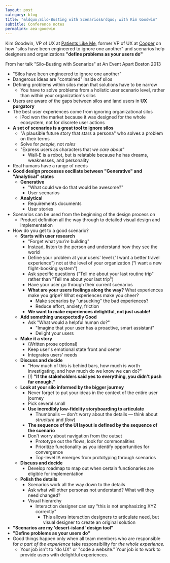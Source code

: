 ```yaml
---
layout: post
category: blog
title: "&ldquo;Silo-Busting with Scenarios&rdquo; with Kim Goodwin"
subtitle: Conference notes
permalink: aea-goodwin
---
```


Kim Goodwin, VP of UX at [Patients Like Me](http://www.patientslikeme.com/), former VP of UX at [Cooper](http://www.cooper.com/) on how "silos have been engineered to ignore one another" and scenarios help designers and organizations **"define problems as your users do"**

 <p class="byline">From her talk "Silo-Busting with Scenarios" at An Event Apart Boston 2013</p>

<!--more-->

- "Silos have been engineered to ignore one another"
- Dangerous ideas are "contained" inside of silos
- Defining problems within silos mean that solutions have to be narrow
	- You have to solve problems from a holistic user scenario level, rather than within your organization's silos
- Users are aware of the gaps between silos and land users in **UX purgatory**
- The best user experiences come from ignoring organizational silos
	- iPod won the market because it was designed for the whole ecosystem, not for discrete user actions
- **A set of scenarios is a great tool to ignore silos**
	 - "A plausible future story that stars a persona" who solves a problem on their terms
	 - Solve for *people,* not *roles*
	 - "Express users as characters that *we care about*"
		 - Wall-E is a robot, but is relatable because he has dreams, weaknesses, and personality
- Real humans have a range of needs
- **Good design processes oscillate between "Generative" and "Analytical" states**
	- **Generative**
		- "What could we do that would be awesome?"
		- User scenarios
	- **Analytical**
		- Requirements documents
		- User stories
- Scenarios can be used from the beginning of the design process on
	- Product definition all the way through to detailed visual design and implementation
- How do you get to a good scenario?
	- **Starts with user research**
		- "Forget what *you're* building"
		- Instead, listen to the person and understand how they see the world
		- Define your problem at your users' level ("I want a better travel experience") not at the level of your organization ("I want a new flight-booking system")
		- Ask specific questions ("Tell me about your last routine trip" rather than "Tell me about your last trip")
		- Have your user go through their current scenarios
		- **What are your users feelings along the way?** What experiences make you gripe? What experiences make you cheer?
			- Make scenarios by "unsucking" the bad experiences?
			- Reduce effort, anxiety, friction
		- **We want to make experiences delightful, not just usable!**
	- **Add something unexpectedly Good**
		- Ask "What would a helpful human do?"
			- "Imagine that your user has a proactive, smart assistant"
			- Delight your users
	- **Make it a story**
		- (Written prose optional)
		- Keep user's emotional state front and center
		- Integrates users' needs
	- **Discuss and decide**
		- "How much of this is behind bars, how much is worth investigating, and how much do we know we can do?"
		- [!] **"If the stakeholders said yes to everything, you didn't push far enough."**
	- **Look at your silo informed by the bigger journey**
		- Never forget to put your ideas in the context of the entire user journey
		- Pick several small 
		- **Use incredibly low-fidelity storyboarding to articulate**
			- Thumbnails — don't worry about the details — think about *structure* and *flow*)
		- **The sequence of the UI layout is defined by the sequence of the scenario**
		- Don't worry about navigation from the outset
			- Prototype out the flows, look for commonalities
			- Prioritize functionality as you identify opportunities for convergence
			- Top-level IA emerges from prototyping through scenarios
	- **Discuss and decide**
		- Develop roadmap to map out when certain functionaries are eligible for implementation
	- **Polish the details**
		- Scenarios work all the way down to the details
		- Ask what will other personas not understand? What will they need changed?
		- Visual hierarchy
			- Interaction designer can say "this is not emphasizing XYZ correctly"
				- This allows interaction designers to articulate need, but visual designer to create an original solution
- **"Scenarios are my 'desert-island' design tool"**
- **"Define problems as your users do"**
- Good things happen only when all team members who are responsible for *a part of the experience* take responsibility for *the whole experience.*
	- Your job isn't to "do UX" or "code a website." Your job is to work to provide users with delightful experiences.